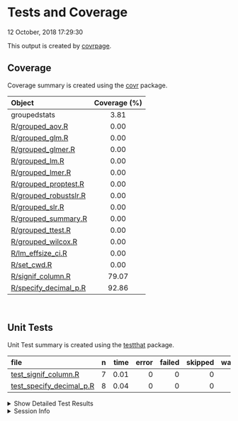 Tests and Coverage
================
12 October, 2018 17:29:30

This output is created by
[covrpage](https://github.com/yonicd/covrpage).

## Coverage

Coverage summary is created using the
[covr](https://github.com/r-lib/covr) package.

| Object                                              | Coverage (%) |
| :-------------------------------------------------- | :----------: |
| groupedstats                                        |     3.81     |
| [R/grouped\_aov.R](../R/grouped_aov.R)              |     0.00     |
| [R/grouped\_glm.R](../R/grouped_glm.R)              |     0.00     |
| [R/grouped\_glmer.R](../R/grouped_glmer.R)          |     0.00     |
| [R/grouped\_lm.R](../R/grouped_lm.R)                |     0.00     |
| [R/grouped\_lmer.R](../R/grouped_lmer.R)            |     0.00     |
| [R/grouped\_proptest.R](../R/grouped_proptest.R)    |     0.00     |
| [R/grouped\_robustslr.R](../R/grouped_robustslr.R)  |     0.00     |
| [R/grouped\_slr.R](../R/grouped_slr.R)              |     0.00     |
| [R/grouped\_summary.R](../R/grouped_summary.R)      |     0.00     |
| [R/grouped\_ttest.R](../R/grouped_ttest.R)          |     0.00     |
| [R/grouped\_wilcox.R](../R/grouped_wilcox.R)        |     0.00     |
| [R/lm\_effsize\_ci.R](../R/lm_effsize_ci.R)         |     0.00     |
| [R/set\_cwd.R](../R/set_cwd.R)                      |     0.00     |
| [R/signif\_column.R](../R/signif_column.R)          |    79.07     |
| [R/specify\_decimal\_p.R](../R/specify_decimal_p.R) |    92.86     |

<br>

## Unit Tests

Unit Test summary is created using the
[testthat](https://github.com/r-lib/testthat)
package.

| file                                                             | n | time | error | failed | skipped | warning |
| :--------------------------------------------------------------- | -: | ---: | ----: | -----: | ------: | ------: |
| [test\_signif\_column.R](testthat/test_signif_column.R)          | 7 | 0.01 |     0 |      0 |       0 |       0 |
| [test\_specify\_decimal\_p.R](testthat/test_specify_decimal_p.R) | 8 | 0.04 |     0 |      0 |       0 |       0 |

<details closed>

<summary> Show Detailed Test Results
</summary>

| file                                                                 | context          | test                      | status | n | time |
| :------------------------------------------------------------------- | :--------------- | :------------------------ | :----- | -: | ---: |
| [test\_signif\_column.R](testthat/test_signif_column.R#L27)          | signif column    | signif\_column works      | PASS   | 7 | 0.01 |
| [test\_specify\_decimal\_p.R](testthat/test_specify_decimal_p.R#L21) | Specify decimals | specify\_decimal\_p works | PASS   | 8 | 0.04 |

</details>

<details>

<summary> Session Info </summary>

| Field    | Value                            |
| :------- | :------------------------------- |
| Version  | R version 3.5.1 (2018-07-02)     |
| Platform | x86\_64-w64-mingw32/x64 (64-bit) |
| Running  | Windows \>= 8 x64 (build 9200)   |
| Language | English\_United States           |
| Timezone | America/New\_York                |

| Package  | Version    |
| :------- | :--------- |
| testthat | 2.0.0      |
| covr     | 3.2.0.9000 |
| covrpage | 0.0.60     |

</details>

<!--- Final Status : pass --->
